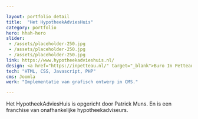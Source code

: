 ```yaml
---

layout: portfolio_detail
title:  "Het HypotheekAdviesHuis"
category: portfolio
hero: hhah-hero
slider: 
 - /assets/placeholder-250.jpg
 - /assets/placeholder-250.jpg
 - /assets/placeholder-250.jpg
link: https://www.hypotheekadvieshuis.nl/
design: <a href="https://inpetteau.nl/" target="_blank">Buro In Petteau</a>
tech: "HTML, CSS, Javascript, PHP"
cms: Joomla
werk: "Implementatie van grafisch ontwerp in CMS."

---
```


Het HypotheekAdviesHuis is opgericht door Patrick Muns. En is een franchise van onafhankelijke hypotheekadviseurs.

